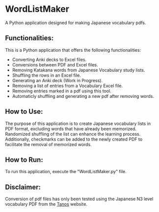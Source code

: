 # WordListMaker
A Python application designed for making Japanese vocabulary pdfs.

## Functionalities:
This is a Python application that offers the following functionalities:
* Converting Anki decks to Excel files.
* Conversions between PDF and Excel files.
* Removing Katakana words from Japanese Vocabulary study lists.
* Shuffling the rows in an Excel file.
* Generating an Anki deck (Work in Progress).
* Removing a list of entries from a Vocabulary Excel file.
* Removing entries marked in a pdf using this tool.
* Automaticly shuffling and generating a new pdf after removing words.
  
## How to Use:
The purpose of this application is to create Japanese vocabulary lists in PDF format, excluding words that have already been memorized. Randomized shuffling of the list can enhance the learning process. Additionally, checkmarks can be added to the newly created PDF to facilitate the removal of memorized words.

## How to Run:
To run this application, execute the "WordListMaker.py" file.

## Disclaimer:
Conversion of pdf files has only been tested using the Japanese N3 level vocabulary PDF from the [Tanos](https://www.tanos.co.uk/jlpt/jlpt3/vocab/VocabList.N3.pdf) website.
